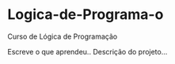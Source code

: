 # Logica-de-Programa-o
Curso de Lógica de Programação

Escreve o que aprendeu..
Descrição do projeto...

